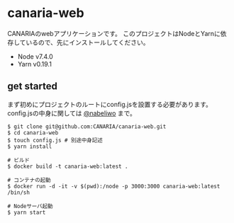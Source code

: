 # canaria-web

CANARIAのwebアプリケーションです。
このプロジェクトはNodeとYarnに依存しているので、先にインストールしてください。

* Node v7.4.0
* Yarn v0.19.1

## get started

まず初めにプロジェクトのルートにconfig.jsを設置する必要があります。  
config.jsの中身に関しては [@nabeliwo](https://github.com/nabeliwo) まで。

```
$ git clone git@github.com:CANARIA/canaria-web.git
$ cd canaria-web
$ touch config.js # 別途中身記述
$ yarn install

# ビルド
$ docker build -t canaria-web:latest .

# コンテナの起動
$ docker run -d -it -v $(pwd):/node -p 3000:3000 canaria-web:latest /bin/sh

# Nodeサーバ起動
$ yarn start
```
